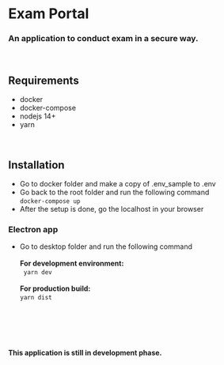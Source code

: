 # **Exam Portal**

### An application to conduct exam in a secure way.

<br>

## **Requirements**

- docker
- docker-compose
- nodejs 14+
- yarn

<br>

## **Installation**

- Go to docker folder and make a copy of .env_sample to .env
- Go back to the root folder and run the following command
  <br>
  `docker-compose up`
- After the setup is done, go the localhost in your browser

### **Electron app**

- Go to desktop folder and run the following command <br><br>
  **For development environment:**
  <br>
  ` yarn dev`
  <br>
  <br>
  **For production build:**
  <br>
  `yarn dist`

<br>
<br>
<br>
<br>

**This application is still in development phase.**
